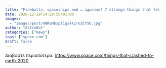 ```yaml
---
title: "Fireballs, spaceships and … iguanas? 7 strange things that fell from the sky"
date: 2020-12-29T14:29:55+01:00
images:
  - "images/post/HNRaMbxptigs4kzrGZCY5U.jpg"
author: "AstroBot"
categories: ["News"]
tags: ["space.com"]
draft: false
---
```




Διαβάστε περισσότερα: https://www.space.com/things-that-crashed-to-earth-2020
